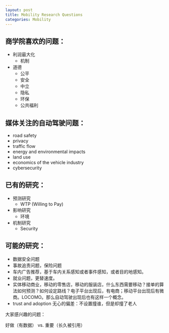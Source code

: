 ```yaml
---
layout: post
title: Mobility Research Questions
categories: Mobility
---
```


## 商学院喜欢的问题：

- 利润最大化
    - 机制
- 道德
    - 公平
    - 安全
    - 中立
    - 隐私
    - 环保
    - 公共福利

## 媒体关注的自动驾驶问题：

- road safety
- privacy
- traffic flow
- energy and environmental impacts
- land use 
- economics of the vehicle industry
- cybersecurity


## 已有的研究：

- 预测研究
    - WTP (Willing to Pay)
- 影响研究
    - 环境
- 机制研究
    - Security

## 可能的研究：

- 数据安全问题
- 事故追责问题，保险问题
- 车内广告推荐，基于车内关系感知或者事件感知，或者目的地感知。
- 就业问题，更替速度。
- 实体移动商业，移动的零售店，移动的服装店，什么东西需要移动？接单的算法如何预测？如何设定路线？电子平台出现后，有电商；移动平台出现后有微商。LOCOMO。那么自动驾驶出现后也有这样一个概念。
- trust and adoption
无心的偏差：不设置撞谁，但是却撞了老人


大家感兴趣的问题：


好做（有数据） vs. 重要（长久被引用）